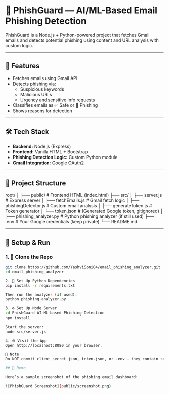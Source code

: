 # 📧 PhishGuard — AI/ML-Based Email Phishing Detection

PhishGuard is a Node.js + Python-powered project that fetches Gmail emails and detects potential phishing using content and URL analysis with custom logic.

---

## 🚀 Features

- Fetches emails using Gmail API
- Detects phishing via:
  - Suspicious keywords
  - Malicious URLs
  - Urgency and sensitive info requests
- Classifies emails as ✅ Safe or 🚨 Phishing
- Shows reasons for detection

---

## 🛠️ Tech Stack

- **Backend:** Node.js (Express)
- **Frontend:** Vanilla HTML + Bootstrap
- **Phishing Detection Logic:** Custom Python module
- **Gmail Integration:** Google OAuth2

---

## 📁 Project Structure

root/
│
├── public/ # Frontend HTML (index.html)
├── src/
│ ├── server.js # Express server
│ ├── fetchEmails.js # Gmail fetch logic
│ ├── phishingDetector.js # Custom email analysis
│ ├── generateToken.js # Token generator
│ └── token.json # (Generated Google token, gitignored)
│
├── phishing_analyzer.py # Python phishing analyzer (if still used)
├── .env # Your Google credentials (keep private)
└── README.md

---

## 🧪 Setup & Run

### 1. 🔧 Clone the Repo

```bash
git clone https://github.com/YashviSoni04/email_phishing_analyzer.git
cd email_phishing_analyzer

2. 🧠 Set Up Python Dependencies
pip install -r requirements.txt

Then run the analyzer (if used):
python phishing_analyzer.py

3. ⚙️ Set Up Node Server
cd PhishGuard-AI-ML-based-Phishing-Detection
npm install

Start the server:
node src/server.js

4. 🌐 Visit the App
Open http://localhost:8080 in your browser.

🔐 Note
Do NOT commit client_secret.json, token.json, or .env — they contain sensitive information.

## 📸 Demo

Here’s a sample screenshot of the phishing email dashboard:

![PhishGuard Screenshot](public/screenshot.png)


